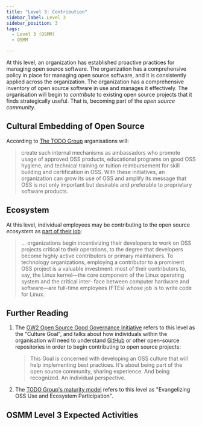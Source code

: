 ```yaml
---
title: "Level 3: Contribution"
sidebar_label: Level 3
sidebar_position: 3
tags:
  - Level 3 (OSMM)
  - OSMM

---
```


At this level, an organization has established proactive practices for managing open source software. The organization has a comprehensive policy in place for managing open source software, and it is consistently applied across the organization. The organization has a comprehensive inventory of open source software in use and manages it effectively.   The organisation will begin to _contribute_ to existing open source projects that it finds strategically useful.  That is, becoming part of the _open source community_.

## Cultural Embedding of Open Source

According to [The TODO Group](../Training/Evolution-OSPO) arganisations will:

> create such internal mechanisms as ambassadors who promote usage of approved OSS products, educational programs on good OSS hygiene, and technical training or tuition reimbursement for skill building and certification in OSS. With these initiatives, an organization can grow its use of OSS and amplify its message that OSS is not only important but desirable and preferable to proprietary software products.

## Ecosystem

At this level, individual employees may be contributing to the open source _ecosystem_ as [part of their job](../Training/Evolution-OSPO.md):

> ... organizations begin incentivizing their developers to work on OSS projects critical to their operations, to the degree that developers become highly active contributors or primary maintainers. To technology organizations, employing a contributor to a prominent OSS project is a valuable investment: most of their contributors to, say, the Linux kernel—the core component of the Linux operating system and the critical inter- face between computer hardware and software—are full-time employees (FTEs) whose job is to write code for Linux.

## Further Reading

1. The [OW2 Open Source Good Governance Initiative](https://www.ow2.org/view/OSS_Governance/Level_3) refers to this level as the "Culture Goal", and talks about how individuals within the organisation will need to understand [GitHub](https://github.com) or other open-source repositories in order to begin contributing to open source projects:

    > This Goal is concerned with developing an OSS culture that will help implementing best practices. It's about being part of the open source community, sharing experience. And being recognized. An individual perspective.

2. The [TODO Group's maturity model](../Training/Evolution-OSPO) refers to this level as "Evangelizing OSS Use and Ecosystem Participation".

## OSMM Level 3 Expected Activities

<BokTagList tag="Level 3 (OSMM)" filter="Activities" />